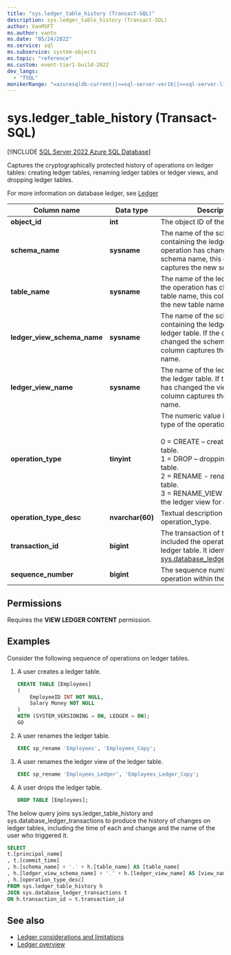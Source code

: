 ```yaml
---
title: "sys.ledger_table_history (Transact-SQL)"
description: sys.ledger_table_history (Transact-SQL)
author: VanMSFT
ms.author: vanto
ms.date: "05/24/2022"
ms.service: sql
ms.subservice: system-objects
ms.topic: "reference"
ms.custom: event-tier1-build-2022
dev_langs:
  - "TSQL"
monikerRange: "=azuresqldb-current||>=sql-server-ver16||>=sql-server-linux-ver16"
---
```


# sys.ledger_table_history (Transact-SQL)

[!INCLUDE [SQL Server 2022 Azure SQL Database](../../includes/applies-to-version/sqlserver2022-asdb.md)]

Captures the cryptographically protected history of operations on ledger tables: creating ledger tables, renaming ledger tables or ledger views, and dropping ledger tables.

For more information on database ledger, see [Ledger](/azure/azure-sql/database/ledger-overview)

|Column name|Data type|Description|  
|-----------------|---------------|-----------------|
|**object_id**|**int**|The object ID of the ledger table.|
|**schema_name**|**sysname**|The name of the schema containing the ledger table. If the operation has changed the schema name, this column captures the new schema name.|
|**table_name**|**sysname**|The name of the ledger table. If the operation has changed the table name, this column captures the new table name.|
|**ledger_view_schema_name**|**sysname**|The name of the schema containing the ledger view for the ledger table. If the operation has changed the schema name, this column captures the new schema name.|
|**ledger_view_name**|**sysname**|The name of the ledger view for the ledger table. If the operation has changed the view name, this column captures the new view name.|
|**operation_type**|**tinyint**|The numeric value indicating the type of the operation<br/><br/>0 = CREATE – creating a ledger table.<br/>1 = DROP – dropping a ledger table.<br/>2 = RENAME - renaming a ledger table. <br/>3 = RENAME_VIEW - renaming the ledger view for a ledger table.|
|**operation_type_desc**|**nvarchar(60)**|Textual description of the value of operation_type.|
|**transaction_id**|**bigint**|The transaction of the ID that included the operation on the ledger table. It identifies a row in [sys.database_ledger_transactions](sys-database-ledger-transactions-transact-sql.md).|
|**sequence_number**|**bigint**|The sequence number of the operation within the transaction.|

## Permissions

Requires the **VIEW LEDGER CONTENT** permission.

## Examples

Consider the following sequence of operations on ledger tables.

1. A user creates a ledger table.

    ```sql
    CREATE TABLE [Employees]
    (
        EmployeeID INT NOT NULL,
        Salary Money NOT NULL
    )
    WITH (SYSTEM_VERSIONING = ON, LEDGER = ON);
    GO
    ```

1. A user renames the ledger table.

    ```sql
    EXEC sp_rename 'Employees', 'Employees_Copy';
    ```

1. A user renames the ledger view of the ledger table.

    ```sql
    EXEC sp_rename 'Employees_Ledger', 'Employees_Ledger_Copy';
    ```

1. A user drops the ledger table.

    ```sql
    DROP TABLE [Employees];
    ```

The below query joins sys.ledger_table_history and sys.database_ledger_transactions to produce the history of changes on ledger tables, including the time of each and change and the name of the user who triggered it.

```sql
SELECT 
t.[principal_name]
, t.[commit_time]
, h.[schema_name] + '.' + h.[table_name] AS [table_name]
, h.[ledger_view_schema_name] + '.' + h.[ledger_view_name] AS [view_name]
, h.[operation_type_desc]
FROM sys.ledger_table_history h
JOIN sys.database_ledger_transactions t
ON h.transaction_id = t.transaction_id
```

## See also

- [Ledger considerations and limitations](../security/ledger/ledger-limits.md)
- [Ledger overview](../security/ledger/ledger-overview.md)